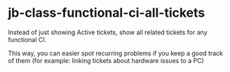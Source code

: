 # jb-class-functional-ci-all-tickets
Instead of just showing Active tickets, show all related tickets for any functional CI. 

This way, you can easier spot recurring problems if you keep a good track of them (for example: linking tickets about hardware issues to a PC)
